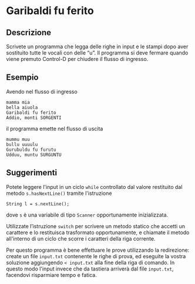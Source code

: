 Garibaldi fu ferito
===================

Descrizione
-----------

Scrivete un programma che legga delle righe in input e le stampi dopo aver
sostituito tutte le vocali con delle “u”. Il programma si deve fermare quando
viene premuto Control-D  per chiudere il flusso di ingresso.

Esempio
-------

Avendo nel flusso di ingresso

    mamma mia
    bella aiuola
    Garibaldi fu ferito
    Addio, monti SORGENTI

il programma emette nel flusso di uscita

    mummu muu
    bullu uuuulu
    Gurubuldu fu furutu
    Udduu, muntu SURGUNTU

Suggerimenti
------------

Potete leggere l'input in un ciclo `while` controllato dal valore restituito
dal metodo `s.hasNextLine()` tramite l'istruzione

    String l = s.nextLine();

dove `s` è una variabile di tipo `Scanner` opportunamente inizializzata.

Utilizzate l’istruzione `switch` per scrivere un metodo statico che accetti un
carattere e lo restituisca trasformato opportunamente, e chiamate il metodo
all'interno di un ciclo che scorre i caratteri della riga corrente.

Per questo programma è bene effettuare le prove utilizzando la
redirezione: create un file `input.txt` contenente le righe
di prova, ed eseguite la vostra soluzione aggiungendo `< input.txt`
alla fine della riga di comando. In questo modo l'input invece
che da tastiera arriverà dal file `input.txt`, facendovi risparmiare
tempo e fatica.
